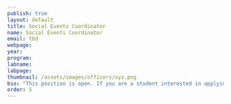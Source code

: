 ```yaml
---
publish: true
layout: default
title: Social Events Coordinator
name: Social Events Coordinator
email: tbd
webpage: 
year: 
program:  
labname: 
labpage:
thumbnail: /assets/images/officers/xyz.png
bio: "This position is open. If you are a student interested in applying please reach out to us at gradwomensoc@gmail.com"
order: 5
---
```

